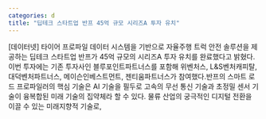 ```yaml
---
categories: d
title: "딥테크 스타트업 반프 45억 규모 시리즈A 투자 유치"
---
```

[데이터넷] 타이어 프로파일 데이터 시스템을 기반으로 자율주행 트럭 안전 솔루션을 제공하는 딥테크 스타트업 반프가 45억 규모의 시리즈A 투자 유치를 완료했다고 밝혔다.이번 투자에는 기존 투자사인 블루포인트파트너스를 포함해 위벤처스, L&S벤처캐피탈, 대덕벤처파트너스, 메이슨인베스트먼트, 젠티움파트너스가 참여했다.반프의 스마트 로드 프로파일러의 핵심 기술은 AI 기술을 필두로 고속의 무선 통신 기술과 초정밀 센서 기술이 융복합된 미래 기술의 집약체라 할 수 있다. 물류 산업의 궁극적인 디지털 전환을 이끌 수 있는 미래지향적 기술로,
